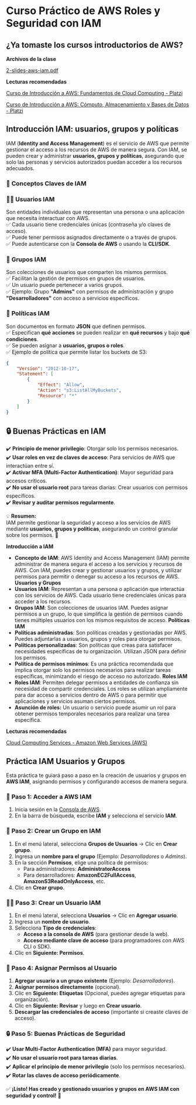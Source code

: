 # Curso Práctico de AWS Roles y Seguridad con IAM

## ¿Ya tomaste los cursos introductorios de AWS?

**Archivos de la clase**

[2-slides-aws-iam.pdf](https://static.platzi.com/media/public/uploads/2-slides_aws_iam_3348ea9a-7179-4802-b06f-772fe03486ba.pdf)

**Lecturas recomendadas**

[Curso de Introducción a AWS: Fundamentos de Cloud Computing - Platzi](https://platzi.com/cursos/aws-fundamentos/)

[Curso de Introducción a AWS: Cómputo, Almacenamiento y Bases de Datos - Platzi](https://platzi.com/cursos/aws-computo/)

## Introducción IAM: usuarios, grupos y políticas

IAM (**Identity and Access Management**) es el servicio de AWS que permite gestionar el acceso a los recursos de AWS de manera segura. Con IAM, se pueden crear y administrar **usuarios, grupos y políticas**, asegurando que solo las personas y servicios autorizados puedan acceder a los recursos adecuados.  


### 🔹 **Conceptos Claves de IAM**  

### 🧑‍💻 **Usuarios IAM**  
Son entidades individuales que representan una persona o una aplicación que necesita interactuar con AWS.  
✅ Cada usuario tiene credenciales únicas (contraseña y/o claves de acceso).  
✅ Puede tener permisos asignados directamente o a través de grupos.  
✅ Puede autenticarse con la **Consola de AWS** o usando la **CLI/SDK**.  

### 👥 **Grupos IAM**  
Son colecciones de usuarios que comparten los mismos permisos.  
✅ Facilitan la gestión de permisos en grupos de usuarios.  
✅ Un usuario puede pertenecer a varios grupos.  
✅ Ejemplo: Grupo **"Admins"** con permisos de administración y grupo **"Desarrolladores"** con acceso a servicios específicos.  

### 📜 **Políticas IAM**  
Son documentos en formato **JSON** que definen permisos.  
✅ Especifican **qué acciones** se pueden realizar en **qué recursos** y bajo **qué condiciones**.  
✅ Se pueden asignar a **usuarios, grupos o roles**.  
✅ Ejemplo de política que permite listar los buckets de S3:  
```json
{
    "Version": "2012-10-17",
    "Statement": [
        {
            "Effect": "Allow",
            "Action": "s3:ListAllMyBuckets",
            "Resource": "*"
        }
    ]
}
```  

## 🔒 **Buenas Prácticas en IAM**  
✔️ **Principio de menor privilegio**: Otorgar solo los permisos necesarios.  
✔️ **Usar roles en vez de claves de acceso**: Para servicios de AWS que interactúan entre sí.  
✔️ **Activar MFA (Multi-Factor Authentication)**: Mayor seguridad para accesos críticos.  
✔️ **No usar el usuario root** para tareas diarias: Crear usuarios con permisos específicos.  
✔️ **Revisar y auditar permisos regularmente**.

💡 **Resumen:**  
IAM permite gestionar la seguridad y acceso a los servicios de AWS mediante **usuarios, grupos y políticas**, asegurando un control granular sobre los permisos. 🚀

**Introducción a IAM**
- **Concepto de IAM**: AWS Identity and Access Management (IAM) permite administrar de manera segura el acceso a los servicios y recursos de AWS. Con IAM, puedes crear y gestionar usuarios y grupos, y utilizar permisos para permitir o denegar su acceso a los recursos de AWS.
**Usuarios y Grupos**
- **Usuarios IAM**: Representan a una persona o aplicación que interactúa con los servicios de AWS. Cada usuario tiene credenciales únicas para acceder a los recursos.
- **Grupos IAM**: Son colecciones de usuarios IAM. Puedes asignar permisos a un grupo, lo que simplifica la gestión de permisos cuando tienes múltiples usuarios con los mismos requisitos de acceso.
**Políticas IAM**
- **Políticas administradas**: Son políticas creadas y gestionadas por AWS. Puedes adjuntarlas a usuarios, grupos y roles para otorgar permisos.
- **Políticas personalizadas**: Son políticas que creas para satisfacer necesidades específicas de tu organización. Utilizan JSON para definir los permisos.
- **Política de permisos mínimos**: Es una práctica recomendada que implica otorgar solo los permisos necesarios para realizar tareas específicas, minimizando el riesgo de acceso no autorizado.
**Roles IAM**
- **Roles IAM**: Permiten delegar permisos a entidades de confianza sin necesidad de compartir credenciales. Los roles se utilizan ampliamente para dar acceso a servicios dentro de AWS o para permitir que aplicaciones y servicios asuman ciertos permisos.
- **Asunción de roles:** Un usuario o servicio puede asumir un rol para obtener permisos temporales necesarios para realizar una tarea específica.

**Lecturas recomendadas**

[Cloud Computing Services - Amazon Web Services (AWS)](https://aws.amazon.com/)

## Práctica IAM Usuarios y Grupos

Esta práctica te guiará paso a paso en la creación de usuarios y grupos en **AWS IAM**, asignando permisos y configurando accesos de manera segura.

### 🔹 **Paso 1: Acceder a AWS IAM**  
1. Inicia sesión en la [Consola de AWS](https://aws.amazon.com/console/).  
2. En la barra de búsqueda, escribe **IAM** y selecciona el servicio **IAM**.

### 👥 **Paso 2: Crear un Grupo en IAM**  
1. En el menú lateral, selecciona **Grupos de Usuarios** → Clic en **Crear grupo**.  
2. Ingresa un **nombre para el grupo** (Ejemplo: *Desarrolladores* o *Admins*).  
3. En la sección **Permisos**, elige una política de permisos:  
   - Para administradores: **AdministratorAccess**  
   - Para desarrolladores: **AmazonEC2FullAccess**, **AmazonS3ReadOnlyAccess**, etc.  
4. Clic en **Crear grupo**.

### 🧑‍💻 **Paso 3: Crear un Usuario IAM**  
1. En el menú lateral, selecciona **Usuarios** → Clic en **Agregar usuario**.  
2. Ingresa un **nombre de usuario**.  
3. Selecciona **Tipo de credenciales**:  
   - **Acceso a la consola de AWS** (para gestionar desde la web).  
   - **Acceso mediante clave de acceso** (para programadores con AWS CLI o SDK).  
4. Clic en **Siguiente: Permisos**.

### 🔑 **Paso 4: Asignar Permisos al Usuario**  
1. **Agregar usuario a un grupo existente** (Ejemplo: *Desarrolladores*).  
2. **Asignar permisos directamente** (opcional).  
3. Clic en **Siguiente: Etiquetas** (Opcional, puedes agregar etiquetas para organización).  
4. Clic en **Siguiente: Revisar** y luego en **Crear usuario**.  
5. **Descargar las credenciales de acceso** (importante si creaste claves de acceso).

### 🔒 **Paso 5: Buenas Prácticas de Seguridad**  
✔️ **Usar Multi-Factor Authentication (MFA)** para mayor seguridad.  
✔️ **No usar el usuario root para tareas diarias**.  
✔️ **Aplicar el principio de menor privilegio** (solo los permisos necesarios).  
✔️ **Rotar las claves de acceso periódicamente**.  

✅ **¡Listo! Has creado y gestionado usuarios y grupos en AWS IAM con seguridad y control!** 🚀
